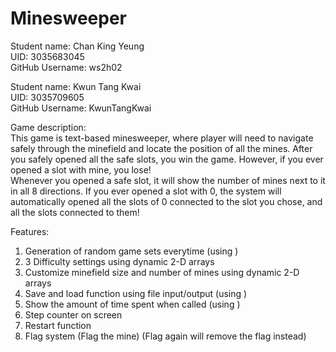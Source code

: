 # Minesweeper

Student name: Chan King Yeung     
UID: 3035683045     
GitHub Username: ws2h02     

Student name: Kwun Tang Kwai     
UID: 3035709605     
GitHub Username: KwunTangKwai     

Game description:         
This game is text-based minesweeper, where player will need to navigate safely through the minefield and locate the position of all the mines. After you safely opened all the safe slots, you win the game. However, if you ever opened a slot with mine, you lose!      
Whenever you opened a safe slot, it will show the number of mines next to it in all 8 directions. If you ever opened a slot with 0, the system will automatically opened all the slots of 0 connected to the slot you chose, and all the slots connected to them!

Features:         
1. Generation of random game sets everytime  (using <ctime> <cstdlib> <iomanip> <string>)   
2. 3 Difficulty settings using dynamic 2-D arrays        
3. Customize minefield size and number of mines using dynamic 2-D arrays
4. Save and load function using file input/output  (using <fstream>)             
5. Show the amount of time spent when called  (using <chrono> <ctime>)              
6. Step counter on screen            
7. Restart function                     
8. Flag system (Flag the mine) (Flag again will remove the flag instead)

